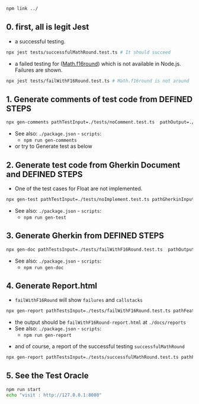 ```bash
npm link ../
```

## 0. first, all is legit Jest
* a successful testing.
```bash
npx jest tests/successfulMathRound.test.ts # It should succeed
```
* a failed testing for ([Math.f16round](https://developer.mozilla.org/en-US/docs/Web/JavaScript/Reference/Global_Objects/Math/f16round)) which is not available in Node.js. Failures are shown.
```bash
npx jest tests/failWithF16Round.test.ts # Math.f16round is not around
```

## 1. Generate comments of test code from DEFINED STEPS
```bash
npx gen-comments pathTestInput=./tests/noComment.test.ts  pathOutput=./generatedComments.test.ts
```
  - See also: `./package.json` - `scripts`:
    - `npm run gen-comments`
  - or try to Generate test as below

## 2. Generate test code from Gherkin Document and DEFINED STEPS

* One of the test cases for Float are not implemented.
```bash
npx gen-test pathTestInput=./tests/noImplement.test.ts pathGherkinInput=./docs/features/failWithF16Round.feature pathOutput=./generatedIt.test.ts
```
  - See also: `./package.json` - `scripts`:
    - `npm run gen-test`

## 3. Generate Gherkin from DEFINED STEPS
```bash
npx gen-doc pathTestsInput=./tests/failWithF16Round.test.ts  pathOutput=./docs/features/generatedFeature.feature
```
  - See also: `./package.json` - `scripts`:
    - `npm run gen-doc`

## 4. Generate Report.html
* `failWithF16Round` will show `failures` and `callstacks`
```bash
npx gen-report pathTestsInput=./tests/failWithF16Round.test.ts pathFeatureInput=./docs/features/failWithF16Round.feature
```
  - the output should be `failWithF16Round-report.html` at `./docs/reports`
  - See also: `./package.json` - `scripts`:
    - `npm run gen-report`

* and of course, a report of the successful testing `successfulMathRound`
```bash
npx gen-report pathTestsInput=./tests/successfulMathRound.test.ts pathFeatureInput=./docs/features/successfulMathRound.feature
```

## 5. See the Test Oracle
```bash
npm run start
echo "visit : http://127.0.0.1:8080"
```